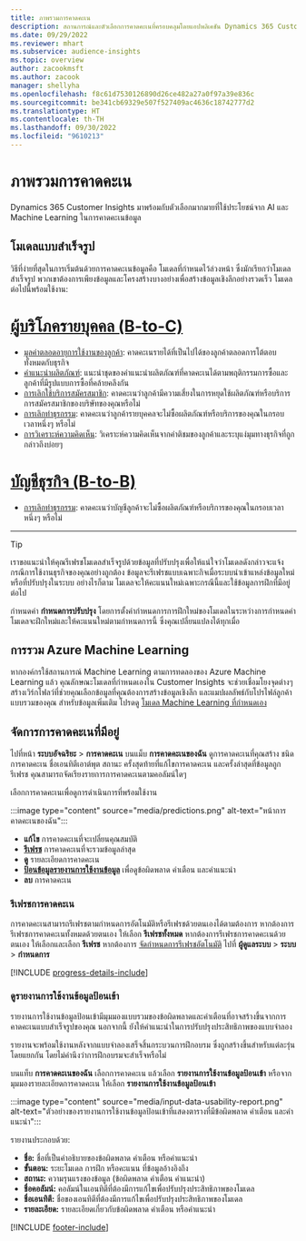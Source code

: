 ```yaml
---
title: ภาพรวมการคาดคะเน
description: สถานการณ์และตัวเลือกการคาดคะเนที่ครอบคลุมโดยแอปพลิเคชัน Dynamics 365 Customer Insights
ms.date: 09/29/2022
ms.reviewer: mhart
ms.subservice: audience-insights
ms.topic: overview
author: zacookmsft
ms.author: zacook
manager: shellyha
ms.openlocfilehash: f8c61d7530126890d26ce482a27a0f97a39e836c
ms.sourcegitcommit: be341cb69329e507f527409ac4636c18742777d2
ms.translationtype: HT
ms.contentlocale: th-TH
ms.lasthandoff: 09/30/2022
ms.locfileid: "9610213"
---
```

# <a name="predictions-overview"></a>ภาพรวมการคาดคะเน

Dynamics 365 Customer Insights มาพร้อมกับตัวเลือกมากมายที่ใช้ประโยชน์จาก AI และ Machine Learning ในการคาดคะเนข้อมูล

## <a name="out-of-box-models"></a>โมเดลแบบสำเร็จรูป

วิธีที่ง่ายที่สุดในการเริ่มต้นด้วยการคาดคะเนข้อมูลคือ โมเดลที่กำหนดไว้ล่วงหน้า ซึ่งมักเรียกว่าโมเดลสำเร็จรูป พวกเขาต้องการเพียงข้อมูลและโครงสร้างบางอย่างเพื่อสร้างข้อมูลเชิงลึกอย่างรวดเร็ว โมเดลต่อไปนี้พร้อมใช้งาน:

# <a name="individual-consumers-b-to-c"></a>[ผู้บริโภครายบุคคล (B-to-C)](#tab/b2c)

- [มูลค่าตลอดอายุการใช้งานของลูกค้า](predict-customer-lifetime-value.md): คาดคะเนรายได้ที่เป็นไปได้ของลูกค้าตลอดการโต้ตอบทั้งหมดกับธุรกิจ
- [คำแนะนำผลิตภัณฑ์](predict-product-recommendation.md): แนะนำชุดของคำแนะนำผลิตภัณฑ์ที่คาดคะเนได้ตามพฤติกรรมการซื้อและลูกค้าที่มีรูปแบบการซื้อที่คล้ายคลึงกัน
- [การเลิกใช้บริการสมัครสมาชิก](predict-subscription-churn.md): คาดคะเนว่าลูกค้ามีความเสี่ยงในการหยุดใช้ผลิตภัณฑ์หรือบริการการสมัครสมาชิกของบริษัทของคุณหรือไม่
- [การเลิกทำธุรกรรม](predict-transactional-churn.md): คาดคะเนว่าลูกค้ารายบุคคลจะไม่ซื้อผลิตภัณฑ์หรือบริการของคุณในกรอบเวลาหนึ่งๆ หรือไม่
- [การวิเคราะห์ความคิดเห็น](sentiment-analysis.md): วิเคราะห์ความคิดเห็นจากคำติชมของลูกค้าและระบุแง่มุมทางธุรกิจที่ถูกกล่าวถึงบ่อยๆ

# <a name="business-accounts-b-to-b"></a>[บัญชีธุรกิจ (B-to-B)](#tab/b2b)

- [การเลิกทำธุรกรรม](predict-transactional-churn.md): คาดคะเนว่าบัญชีลูกค้าจะไม่ซื้อผลิตภัณฑ์หรือบริการของคุณในกรอบเวลาหนึ่งๆ หรือไม่

---

> [!TIP]
> เราขอแนะนำให้คุณรีเฟรชโมเดลสำเร็จรูปด้วยข้อมูลที่ปรับปรุงเพื่อให้แน่ใจว่าโมเดลดังกล่าวจะแจ้งกรณีการใช้งานธุรกิจของคุณอย่างถูกต้อง ข้อมูลจะรีเฟรชแบบเฉพาะกิจเมื่อระบบนำเข้าแหล่งข้อมูลใหม่หรือที่ปรับปรุงในระบบ อย่างไรก็ตาม โมเดลจะให้คะแนนใหม่เฉพาะกรณีนี้และใช้ข้อมูลการฝึกที่มีอยู่ต่อไป
>
> กำหนดค่า **กำหนดการปรับปรุง** โดยการตั้งค่ากำหนดการการฝึกใหม่ของโมเดลในระหว่างการกำหนดค่า โมเดลจะฝึกใหม่และให้คะแนนใหม่ตามกำหนดการนี้ ซึ่งคุณเปลี่ยนแปลงได้ทุกเมื่อ

## <a name="azure-machine-learning-integration"></a>การรวม Azure Machine Learning

หากองค์กรใช้สถานการณ์ Machine Learning ตามการทดลองของ Azure Machine Learning แล้ว คุณลักษณะโมเดลที่กำหนดเองใน Customer Insights จะช่วยเชื่อมโยงจุดต่างๆ สร้างเวิร์กโฟลว์ที่ช่วยคุณเลือกข้อมูลที่คุณต้องการสร้างข้อมูลเชิงลึก และแมปผลลัพธ์กับโปรไฟล์ลูกค้าแบบรวมของคุณ สำหรับข้อมูลเพิ่มเติม โปรดดู [โมเดล Machine Learning ที่กำหนดเอง](custom-models.md)

## <a name="manage-existing-predictions"></a>จัดการการคาดคะเนที่มีอยู่

ไปที่หน้า **ระบบอัจฉริยะ** > **การคาดคะเน** บนแม็บ **การคาดคะเนของฉัน** ดูการคาดคะเนที่คุณสร้าง ชนิดการคาดคะเน ชื่อเอนทิตีเอาต์พุต สถานะ ครั้งสุดท้ายที่แก้ไขการคาดคะเน และครั้งล่าสุดที่ข้อมูลถูกรีเฟรช คุณสามารถจัดเรียงรายการการคาดคะเนตามคอลัมน์ใดๆ

เลือกการคาดคะเนเพื่อดูการดำเนินการที่พร้อมใช้งาน

:::image type="content" source="media/predictions.png" alt-text="หน้าการคาดคะเนของฉัน":::

- **แก้ไข** การคาดคะเนที่จะเปลี่ยนคุณสมบัติ
- [**รีเฟรช**](#refresh-a-prediction) การคาดคะเนที่จะรวมข้อมูลล่าสุด
- **ดู** รายละเอียดการคาดคะเน
- [**ป้อนข้อมูลรายงานการใช้งานข้อมูล**](#view-the-input-data-usability-report) เพื่อดูข้อผิดพลาด คำเตือน และคำแนะนำ
- **ลบ** การคาดคะเน

### <a name="refresh-a-prediction"></a>รีเฟรชการคาดคะเน

การคาดคะเนสามารถรีเฟรชตามกำหนดการอัตโนมัติหรือรีเฟรชด้วยตนเองได้ตามต้องการ หากต้องการรีเฟรชการคาดคะเนทั้งหมดด้วยตนเอง ให้เลือก **รีเฟรชทั้งหมด** หากต้องการรีเฟรชการคาดคะเนด้วยตนเอง ให้เลือกและเลือก **รีเฟรช** หากต้องการ [จัดกำหนดการรีเฟรชอัตโนมัติ](schedule-refresh.md) ไปที่ **ผู้ดูแลระบบ** > **ระบบ** > **กำหนดการ**

[!INCLUDE [progress-details-include](includes/progress-details-pane.md)]

### <a name="view-the-input-data-usability-report"></a>ดูรายงานการใช้งานข้อมูลป้อนเข้า

รายงานการใช้งานข้อมูลป้อนเข้ามีมุมมองแบบรวมของข้อผิดพลาดและคำเตือนที่อาจสร้างขึ้นจากการคาดคะเนแบบสำเร็จรูปของคุณ นอกจากนี้ ยังให้คำแนะนำในการปรับปรุงประสิทธิภาพของแบบจำลอง

รายงานจะพร้อมใช้งานหลังจากแบบจำลองเสร็จสิ้นกระบวนการฝึกอบรม ซึ่งถูกสร้างขึ้นสำหรับแต่ละรุ่นโดยแยกกัน โดยไม่คำนึงว่าการฝึกอบรมจะสำเร็จหรือไม่

บนแท็บ **การคาดคะเนของฉัน** เลือกการคาดคะเน แล้วเลือก **รายงานการใช้งานข้อมูลป้อนเข้า** หรือจากมุมมองรายละเอียดการคาดคะเน ให้เลือก **รายงานการใช้งานข้อมูลป้อนเข้า**

:::image type="content" source="media/input-data-usability-report.png" alt-text="ตัวอย่างของรายงานการใช้งานข้อมูลป้อนเข้าที่แสดงตารางที่มีข้อผิดพลาด คำเตือน และคำแนะนำ":::

รายงานประกอบด้วย:

- **ชื่อ:** ชื่อที่เป็นคำอธิบายของข้อผิดพลาด คำเตือน หรือคำแนะนำ
- **ขั้นตอน:** ระยะโมเดล การฝึก หรือคะแนน ที่ข้อมูลอ้างอิงถึง
- **สถานะ:** ความรุนแรงของข้อมูล (ข้อผิดพลาด คำเตือน คำแนะนำ)
- **ชื่อคอลัมน์:** คอลัมน์ในเอนทิตีที่ต้องมีการแก้ไขเพื่อปรับปรุงประสิทธิภาพของโมเดล
- **ชื่อเอนทิตี:** ชื่อของเอนทิตีที่ต้องมีการแก้ไขเพื่อปรับปรุงประสิทธิภาพของโมเดล
- **รายละเอียด:** รายละเอียดเกี่ยวกับข้อผิดพลาด คำเตือน หรือคำแนะนำ

[!INCLUDE [footer-include](includes/footer-banner.md)]
